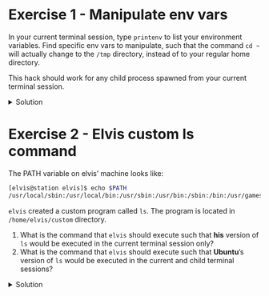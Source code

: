 # Exercise 1 - Manipulate env vars
In your current terminal session, type `printenv` to list your environment variables. Find specific env vars to manipulate, such that the command `cd ~` will actually change to the `/tmp` directory, instead of to your regular home directory.

This hack should work for any child process spawned from your current terminal session.  

<details>
  <summary>
     Solution
  </summary>

```bash
export HOME=/tmp
```

</details>

# Exercise 2 - Elvis custom ls command
The PATH variable on elvis’ machine looks like:
```bash
[elvis@station elvis]$ echo $PATH 
/usr/local/sbin:/usr/local/bin:/usr/sbin:/usr/bin:/sbin:/bin:/usr/games:/usr/local/games:/snap/bin
```
`elvis` created a custom program called `ls`. The program is located in `/home/elvis/custom` directory.
1. What is the command that `elvis` should execute such that **his** version of `ls` would be executed in the current terminal session only? 
1. What is the command that `elvis` should execute such that **Ubuntu**’s version of `ls` would be executed in the current and child terminal sessions? 

<details>
  <summary>
     Solution
  </summary>

```bash
PATH="/home/elvis/custom":$PATH
```
```bash
export PATH=$PATH:"/home/elvis/custom"
```

</details>